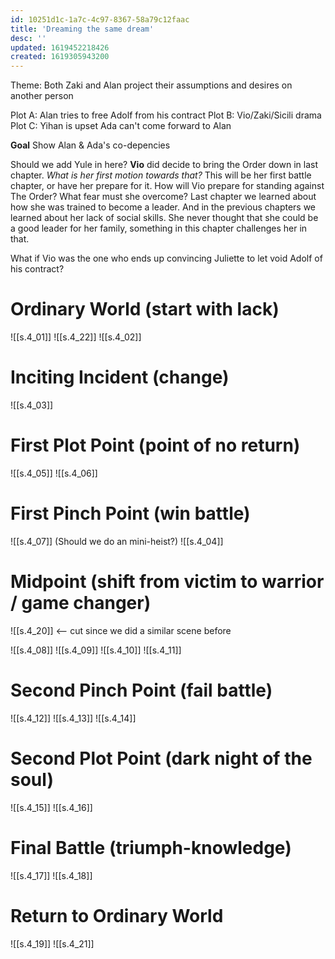 ```yaml
---
id: 10251d1c-1a7c-4c97-8367-58a79c12faac
title: 'Dreaming the same dream'
desc: ''
updated: 1619452218426
created: 1619305943200
---
```


Theme: Both Zaki and Alan project their assumptions and desires on another person

Plot A: Alan tries to free Adolf from his contract
Plot B: Vio/Zaki/Sicili drama
Plot C: Yihan is upset Ada can't come forward to Alan

**Goal** Show Alan & Ada's co-depencies

Should we add Yule in here? **Vio** did decide to bring the Order down in last chapter. 
*What is her first motion towards that?*
This will be her first battle chapter, or have her prepare for it.
How will Vio prepare for standing against The Order? What fear must she overcome?
Last chapter we learned about how she was trained to become a leader. And in the previous chapters we learned about her lack of social skills. She never thought that she could be a good leader for her family, something in this chapter challenges her in that.

What if Vio was the one who ends up convincing Juliette to let void Adolf of his contract?

# Ordinary World (start with lack)

![[s.4_01]]
![[s.4_22]]
![[s.4_02]]
 
# Inciting Incident (change)
![[s.4_03]]

# First Plot Point (point of no return) 
![[s.4_05]]
![[s.4_06]]
 
# First Pinch Point (win battle)
![[s.4_07]]
(Should we do an mini-heist?)
![[s.4_04]]

# Midpoint (shift from victim to warrior / game changer)

![[s.4_20]]  <-- cut since we did a similar scene before

![[s.4_08]]
![[s.4_09]]
![[s.4_10]]
![[s.4_11]]

# Second Pinch Point (fail battle)

![[s.4_12]]
![[s.4_13]]
![[s.4_14]]

# Second Plot Point (dark night of the soul)
![[s.4_15]]
![[s.4_16]]

# Final Battle (triumph-knowledge)

![[s.4_17]]
![[s.4_18]]

# Return to Ordinary World

![[s.4_19]]
![[s.4_21]]
